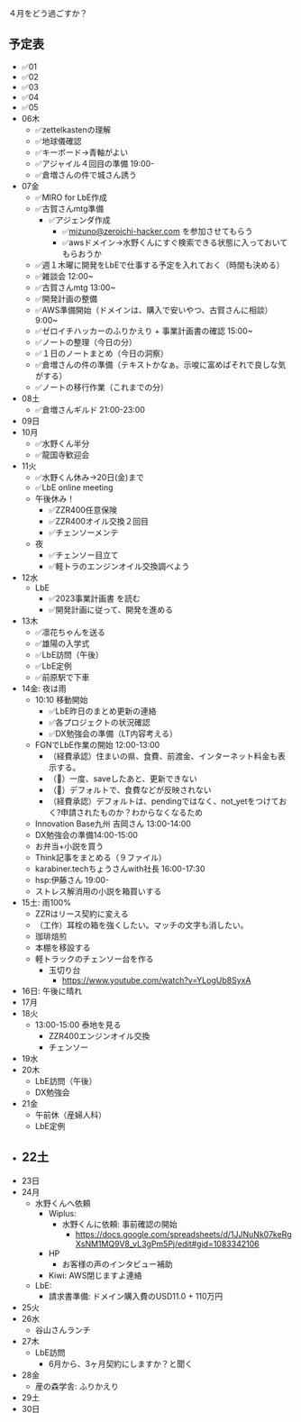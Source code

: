 ４月をどう過ごすか？


## 予定表
- ✅01
- ✅02
- ✅03
- ✅04
- ✅05
- 06木
  - ✅zettelkastenの理解
  - ✅地球儀確認
  - ✅キーボード→青軸がよい
  - ✅アジャイル４回目の準備 19:00-
  - ✅倉増さんの件で城さん誘う
- 07金
  - ✅MIRO for LbE作成
  - ✅古賀さんmtg準備
    - ✅アジェンダ作成
      - ✅mizuno@zeroichi-hacker.com を参加させてもらう
      - ✅awsドメイン→水野くんにすぐ検索できる状態に入っておいてもらおうか
  - ✅週１木曜に開発をLbEで仕事する予定を入れておく（時間も決める）
  - ✅雑談会 12:00~
  - ✅古賀さんmtg 13:00~
  - ✅開発計画の整備
  - ✅AWS準備開始（ドメインは、購入で安いやつ、古賀さんに相談） 9:00~
  - ✅ゼロイチハッカーのふりかえり + 事業計画書の確認 15:00~
  - ✅ノートの整理（今日の分）
  - ✅１日のノートまとめ（今日の洞察）
  - ✅倉増さんの件の準備（テキストかなぁ。示唆に富めばそれで良しな気がする）
  - ✅ノートの移行作業（これまでの分）
- 08土
  - ✅倉増さんギルド 21:00-23:00
- 09日
- 10月
  - ✅水野くん半分
  - ✅龍国寺歓迎会
- 11火
  - ✅水野くん休み→20日(金)まで
  - ✅LbE online meeting
  - 午後休み！
    - ✅ZZR400任意保険
    - ✅ZZR400オイル交換２回目
    - ✅チェンソーメンテ
  - 夜
    - ✅チェンソー目立て
    - ✅軽トラのエンジンオイル交換調べよう
- 12水
  - LbE
    - ✅2023事業計画書 を読む
    - ✅開発計画に従って、開発を進める
- 13木
  - ✅凛花ちゃんを送る
  - ✅雄陽の入学式
  - ✅LbE訪問（午後）
  - ✅LbE定例
  - ✅前原駅で下車
- 14金: 夜は雨
  - 10:10 移動開始
    - ✅LbE昨日のまとめ更新の連絡
    - ✅各プロジェクトの状況確認
    - ✅DX勉強会の準備（LT内容考える）
  - FGNでLbE作業の開始 12:00-13:00
    - （経費承認）住まいの県、食費、前渡金、インターネット料金も表示する。
    - （🐛）一度、saveしたあと、更新できない
    - （🐛）デフォルトで、食費などが反映されない
    - （経費承認）デフォルトは、pendingではなく、not_yetをつけておく?申請されたものか？わからなくなるため
  - Innovation Base九州 吉岡さん 13:00-14:00
  - DX勉強会の準備14:00-15:00
  - お弁当+小説を買う
  - Think記事をまとめる（９ファイル）
  - karabiner.techちょうさんwith社長 16:00-17:30
  - hsp:伊藤さん 19:00-
  - ストレス解消用の小説を箱買いする
- 15土: 雨100%
  - ZZRはリース契約に変える
  - （工作）耳栓の箱を強くしたい。マッチの文字も消したい。
  - 珈琲焙煎
  - 本棚を移設する
  - 軽トラックのチェンソー台を作る
    - 玉切り台
      - https://www.youtube.com/watch?v=YLogUb8SyxA
- 16日: 午後に晴れ
- 17月
- 18火
  - 13:00-15:00 泰地を見る
    - ZZR400エンジンオイル交換
    - チェンソー
- 19水
- 20木
  - LbE訪問（午後）
  - DX勉強会
- 21金
  - 午前休（産婦人科）
  - LbE定例
- 22土
  -
- 23日
- 24月
  - 水野くんへ依頼
    - Wiplus:
      - 水野くんに依頼: 事前確認の開始
        - https://docs.google.com/spreadsheets/d/1JJNuNk07keRgXsNM1MQ9V8_vL3gPm5Pj/edit#gid=1083342106
    - HP
      - お客様の声のインタビュー補助
    - Kiwi: AWS閉じますよ連絡
  - LbE:
    - 請求書準備: ドメイン購入費のUSD11.0 + 110万円
- 25火
- 26水
  - 谷山さんランチ
- 27木
  - LbE訪問
    - 6月から、3ヶ月契約にしますか？と聞く
- 28金
  - 産の森学舎: ふりかえり
- 29土
- 30日
